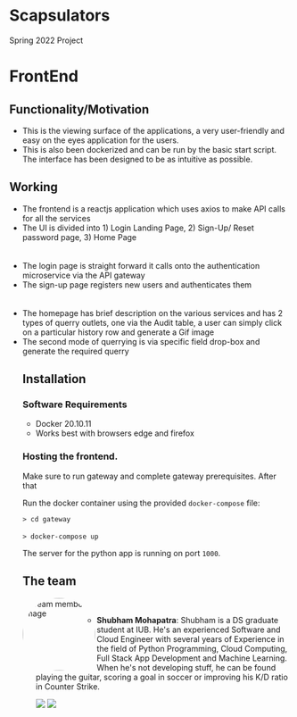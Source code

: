 # Scapsulators
Spring 2022 Project


# FrontEnd

## Functionality/Motivation

<ul>
  <li>This is the viewing surface of the applications, a very user-friendly and easy on the eyes application for the users.</li>
  <li> This is also been dockerized and can be run by the basic start script. The interface has been designed to be as intuitive as possible. </li>
</ul>

## Working

<ul>
<li>The frontend is a reactjs application which uses axios to make API calls for all the services</li>
<li>The UI is divided into 1) Login Landing Page, 2) Sign-Up/ Reset password page, 3) Home Page</li>
  <br> </br>
  <li> The login page is straight forward it calls onto the authentication microservice via the API gateway </li>
  <li> The sign-up page registers new users and authenticates them </li>
  <br> </br>
  <li> The homepage has brief description on the various services and has 2 types of querry outlets, one via the Audit table, a user can simply click on a particular history row and generate a Gif image </li>
   <li> The second mode of querrying is via specific field drop-box and generate the required querry</li>

## Installation 



### Software Requirements

* Docker 20.10.11
* Works best with browsers edge and firefox

### Hosting the frontend.

Make sure to run gateway and complete gateway prerequisites. After that

Run the docker container using the provided `docker-compose` file:

`> cd gateway`
<br> </br>
`> docker-compose up`

The server for the python app is running on port `1000`.






## The team


<img src="https://i.ibb.co/K72RqYw/personal.jpg" alt="Team member's Image" width="130" ALIGN ="left" style="border-radius:50%;"/><br>

- **Shubham Mohapatra**: Shubham is a DS graduate student at IUB. He's an experienced Software and Cloud Engineer with several years of Experience in the field of Python Programming, Cloud Computing, Full Stack App Development and Machine Learning. When he's not developing stuff, he can be found playing the guitar, scoring a goal in soccer or improving his K/D ratio in Counter Strike.


   [<img src="https://img.shields.io/badge/LinkedIn-0077B5?style=for-the-badge&logo=linkedin&logoColor=white" />](https://www.linkedin.com/in/shubhammohapatra/)
   [<img src="https://img.shields.io/badge/GitHub-100000?style=for-the-badge&logo=github&logoColor=white" />](https://github.com/shubhpatr/)
